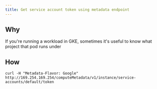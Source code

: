 ```yaml
---
title: Get service account token using metadata endpoint
---
```

## Why

If you're running a workload in GKE, sometimes it's useful to know what project that pod runs under

## How

```shell
curl -H "Metadata-Flavor: Google" http://169.254.169.254/computeMetadata/v1/instance/service-accounts/default/token
```
